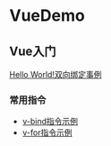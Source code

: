 # VueDemo
## Vue入门
[Hello World!双向绑定事例](https://tzdk.github.io/VueDemo/01.Start/index.html)
### 常用指令
- [v-bind指令示例](https://tzdk.github.io/VueDemo/01.Start/v-bind.html)
- [v-for指令示例](https://tzdk.github.io/VueDemo/01.Start/v-for.html)
